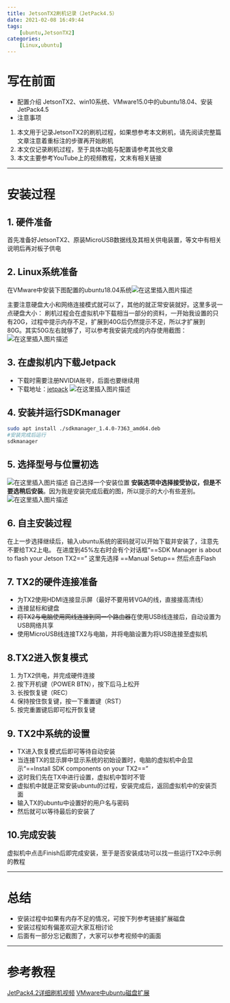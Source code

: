 ```yaml
---
title: JetsonTX2刷机记录（JetPack4.5）
date: 2021-02-08 16:49:44
tags: 
    [ubuntu,JetsonTX2] 
categories: 
    [Linux,ubuntu]
---
```


# 写在前面
+ 配置介绍
JetsonTX2、win10系统、VMware15.0中的ubuntu18.04、安装JetPack4.5
+ 注意事项
1. 本文用于记录JetsonTX2的刷机过程，如果想参考本文刷机，请先阅读完整篇文章注意着重标注的步骤再开始刷机
2. 本文仅记录刷机过程，至于具体功能与配置请参考其他文章
3. 本文主要参考YouTube上的视频教程，文末有相关链接
***
# 安装过程
## 1. 硬件准备 
首先准备好JetsonTX2、原装MicroUSB数据线及其相关供电装置，等文中有相关说明后再对板子供电
## 2. Linux系统准备 
在VMware中安装下图配置的ubuntu18.04系统![在这里插入图片描述](https://img-blog.csdnimg.cn/20210207192256738.png?x-oss-process=image/watermark,type_ZmFuZ3poZW5naGVpdGk,shadow_10,text_aHR0cHM6Ly9ibG9nLmNzZG4ubmV0L3FxXzQ1MTcyMTU2,size_2,color_FFFFFF,t_70)

主要注意硬盘大小和网络连接模式就可以了，其他的就正常安装就好。这里多说一点硬盘大小：
刷机过程会在虚拟机中下载相当一部分的资料，一开始我设置的只有20G，过程中提示内存不足，扩展到40G后仍然提示不足，所以才扩展到80G。其实50G左右就够了，可以参考我安装完成的内存使用截图：![在这里插入图片描述](https://img-blog.csdnimg.cn/20210207192541659.png?x-oss-process=image/watermark,type_ZmFuZ3poZW5naGVpdGk,shadow_10,text_aHR0cHM6Ly9ibG9nLmNzZG4ubmV0L3FxXzQ1MTcyMTU2,size_2,color_FFFFFF,t_70)

## 3. 在虚拟机内下载Jetpack

+ 下载时需要注册NVIDIA账号，后面也要继续用
+ 下载地址：[jetpack](https://developer.nvidia.com/embedded/jetpack)
![在这里插入图片描述](https://img-blog.csdnimg.cn/20210207221321206.png?x-oss-process=image/watermark,type_ZmFuZ3poZW5naGVpdGk,shadow_10,text_aHR0cHM6Ly9ibG9nLmNzZG4ubmV0L3FxXzQ1MTcyMTU2,size_16,color_FFFFFF,t_70)

## 4. 安装并运行SDKmanager

```bash
sudo apt install ./sdkmanager_1.4.0-7363_amd64.deb
#安装完成后运行
sdkmanager
```

## 5. 选择型号与位置初选

![在这里插入图片描述](https://img-blog.csdnimg.cn/20210208003221540.png?x-oss-process=image/watermark,type_ZmFuZ3poZW5naGVpdGk,shadow_10,text_aHR0cHM6Ly9ibG9nLmNzZG4ubmV0L3FxXzQ1MTcyMTU2,size_16,color_FFFFFF,t_70)
自己选择一个安装位置
**安装选项中选择接受协议，但是不要选稍后安装**。因为我是安装完成后截的图，所以提示的大小有些差别。
![在这里插入图片描述](https://img-blog.csdnimg.cn/20210208003642651.png?x-oss-process=image/watermark,type_ZmFuZ3poZW5naGVpdGk,shadow_10,text_aHR0cHM6Ly9ibG9nLmNzZG4ubmV0L3FxXzQ1MTcyMTU2,size_16,color_FFFFFF,t_70)

## 6. 自主安装过程
在上一步选择继续后，输入ubuntu系统的密码就可以开始下载并安装了，注意先不要给TX2上电。
在进度到45%左右时会有个对话框“==SDK Manager is about to flash your Jetson TX2==”
这里先选择 ==Manual Setup==
然后点击Flash

## 7. TX2的硬件连接准备
+ 为TX2使用HDMI连接显示屏（最好不要用转VGA的线，直接接高清线）
+ 连接鼠标和键盘
+ ~~将TX2与电脑使用网线连接到同一个路由器~~在使用USB线连接后，自动设置为USB网络共享
+ 使用MicroUSB线连接TX2与电脑，并将电脑设置为将USB连接至虚拟机
## 8.TX2进入恢复模式
1. 为TX2供电，并完成硬件连接
2. 按下开机键（POWER BTN），按下后马上松开
3. 长按恢复键（REC）
4. 保持按住恢复键，按一下重置键（RST）
5. 按完重置键后即可松开恢复键
## 9. TX2中系统的设置
+ TX进入恢复模式后即可等待自动安装
+ 当连接TX的显示屏中显示系统的初始设置时，电脑的虚拟机中会显示“==Install SDK components on your TX2==”
+ 这时我们先在TX中进行设置，虚拟机中暂时不管
+ 虚拟机中就是正常安装ubuntu的过程，安装完成后，返回虚拟机中的安装页面
+ 输入TX的ubuntu中设置好的用户名与密码
+ 然后就可以等待最后的安装了
## 10.完成安装
虚拟机中点击Finish后即完成安装，至于是否安装成功可以找一些运行TX2中示例的教程
***
# 总结 
+ 安装过程中如果有内存不足的情况，可按下列参考链接扩展磁盘
+ 安装过程如有偏差欢迎大家互相讨论
+ 后面有一部分忘记截图了，大家可以参考视频中的画面

** *
# 参考教程
[JetPack4.2详细刷机视频](https://www.bilibili.com/video/BV1CT4y1E7Yw?t=485)
[VMware中ubuntu磁盘扩展](/2021/02/08/VMware中ubuntu的磁盘扩展/)
